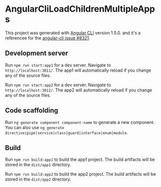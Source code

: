 # AngularCliLoadChildrenMultipleApps

This project was generated with [Angular CLI](https://github.com/angular/angular-cli) version 1.5.0. and it's a referencee for the [angular-cli issue #8321](https://github.com/angular/angular-cli/issues/8321).

## Development server

Run `npm run start:app1` for a dev server. Navigate to `http://localhost:3011/`. The app1 will automatically reload if you change any of the source files.

Run `npm run start:app2` for a dev server. Navigate to `http://localhost:3012/`. The app2 will automatically reload if you change any of the source files.

## Code scaffolding

Run `ng generate component component-name` to generate a new component. You can also use `ng generate directive|pipe|service|class|guard|interface|enum|module`.

## Build

Run `npm run build:app1` to build the app1 project. The build artifacts will be stored in the `dist/app1` directory.

Run `npm run build:app2` to build the app2 project. The build artifacts will be stored in the `dist/app2` directory.

